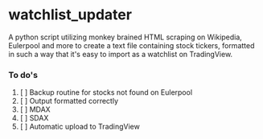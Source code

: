 # watchlist_updater
A python script utilizing monkey brained HTML scraping on
Wikipedia, Eulerpool and more to create a text file
containing stock tickers, formatted in such a way that it's
easy to import as a watchlist on TradingView. 

### To do's
1. [ ] Backup routine for stocks not found on Eulerpool
2. [ ] Output formatted correctly
3. [ ] MDAX
4. [ ] SDAX
5. [ ] Automatic upload to TradingView